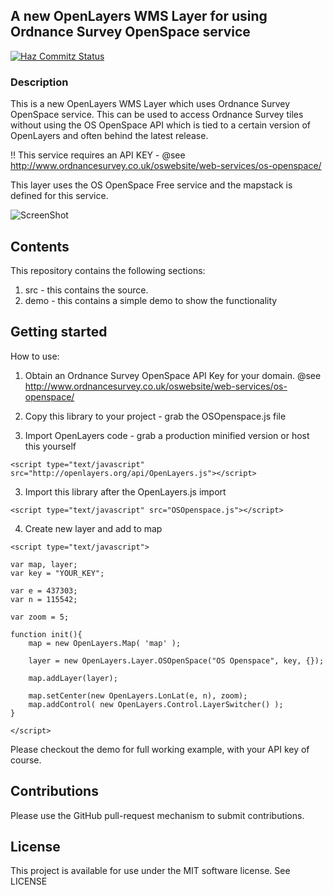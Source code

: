 ## A new OpenLayers WMS Layer for using Ordnance Survey OpenSpace service

[![Haz Commitz Status](http://haz-commitz.herokuapp.com/repos/rob-murray/OS-OpenSpace-OpenLayers-WMS/badge.svg)](http://haz-commitz.herokuapp.com/repos/rob-murray/OS-OpenSpace-OpenLayers-WMS)

### Description

This is a new OpenLayers WMS Layer which uses Ordnance Survey OpenSpace service. This can be used to access Ordnance Survey tiles without using the OS OpenSpace API which is tied to a certain version of OpenLayers and often behind the latest release.

!! This service requires an API KEY - @see http://www.ordnancesurvey.co.uk/oswebsite/web-services/os-openspace/

This layer uses the OS OpenSpace Free service and the mapstack is defined for this service.

![ScreenShot](https://github.com/rob-murray/openlayers-wms-os_openspace/raw/master/screenshot.png "Screenshot of demo app")

## Contents

This repository contains the following sections:

1. src - this contains the source.
2. demo - this contains a simple demo to show the functionality

## Getting started

How to use:

1) Obtain an Ordnance Survey OpenSpace API Key for your domain. @see http://www.ordnancesurvey.co.uk/oswebsite/web-services/os-openspace/ 

2) Copy this library to your project - grab the OSOpenspace.js file

2) Import OpenLayers code - grab a production minified version or host this yourself

```
<script type="text/javascript" src="http://openlayers.org/api/OpenLayers.js"></script>
```

3) Import this library after the OpenLayers.js import

```
<script type="text/javascript" src="OSOpenspace.js"></script>
```

4) Create new layer and add to map

```
<script type="text/javascript">

var map, layer;
var key = "YOUR_KEY";

var e = 437303;
var n = 115542;

var zoom = 5;

function init(){
    map = new OpenLayers.Map( 'map' );
    
    layer = new OpenLayers.Layer.OSOpenSpace("OS Openspace", key, {});
        
    map.addLayer(layer);

    map.setCenter(new OpenLayers.LonLat(e, n), zoom);
    map.addControl( new OpenLayers.Control.LayerSwitcher() );
}
        
</script>
```


Please checkout the demo for full working example, with your API key of course.

## Contributions

Please use the GitHub pull-request mechanism to submit contributions.

## License

This project is available for use under the MIT software license.
See LICENSE

